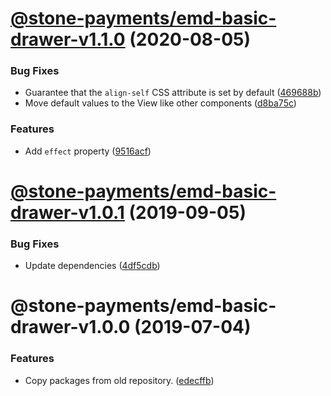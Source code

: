 # [@stone-payments/emd-basic-drawer-v1.1.0](https://github.com/stone-payments/emerald-web-framework/compare/@stone-payments/emd-basic-drawer-v1.0.1...@stone-payments/emd-basic-drawer-v1.1.0) (2020-08-05)


### Bug Fixes

* Guarantee that the `align-self` CSS attribute is set by default ([469688b](https://github.com/stone-payments/emerald-web-framework/commit/469688b598866af54722c4b191d76ddff84072a4))
* Move default values to the View like other components ([d8ba75c](https://github.com/stone-payments/emerald-web-framework/commit/d8ba75ca1ff161571b013a4861a3bd1df522609f))


### Features

* Add `effect` property ([9516acf](https://github.com/stone-payments/emerald-web-framework/commit/9516acfc3dd18a26a9ed4746fb53734ef5a9b6e5))

# [@stone-payments/emd-basic-drawer-v1.0.1](https://github.com/stone-payments/emerald-web-framework/compare/@stone-payments/emd-basic-drawer-v1.0.0...@stone-payments/emd-basic-drawer-v1.0.1) (2019-09-05)


### Bug Fixes

* Update dependencies ([4df5cdb](https://github.com/stone-payments/emerald-web-framework/commit/4df5cdb))

# @stone-payments/emd-basic-drawer-v1.0.0 (2019-07-04)


### Features

* Copy packages from old repository. ([edecffb](https://github.com/stone-payments/emerald-web-framework/commit/edecffb))
